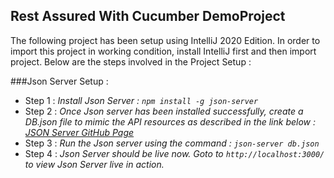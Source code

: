 ## Rest Assured With Cucumber DemoProject
The following project has been setup using IntelliJ 2020 Edition. In order to import this project in working condition, install IntelliJ first and then import project. Below are the steps involved in the Project Setup  :

###Json Server Setup : 
- Step 1 : *Install Json Server : ```npm install -g json-server```*
- Step 2 : *Once Json server has been installed successfully, create a DB.json file to mimic the API resources as described in the link below :
[*JSON Server GitHub Page*](https://github.com/typicode/json-server)*
- Step 3 : *Run the Json server using the command  : ```json-server db.json```*
- Step 4 : *Json Server should be live now. Goto to ```http://localhost:3000/``` to view Json Server live in action.*